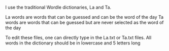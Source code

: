 I use the traditional Wordle dictionaries, La and Ta.

La words are words that can be guessed and can be the word of the day
Ta words are words that can be guessed but are never selected as the word of the day

To edit these files, one can directly type in the La.txt or Ta.txt files. All words in the dictionary should be in lowercase and 5 letters long